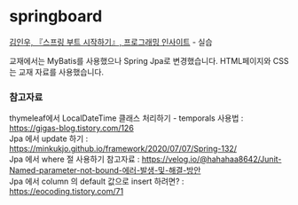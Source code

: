 # springboard
<a href="http://aladin.kr/p/TedbB">김인우, 『스프링 부트 시작하기』, 프로그래밍 인사이트</a> - 실습

교재에서는 MyBatis를 사용했으나 Spring Jpa로 변경했습니다.
HTML페이지와 CSS는 교재 자료를 사용했습니다.


### 참고자료
thymeleaf에서 LocalDateTime 클래스 처리하기 - temporals 사용법 : https://gigas-blog.tistory.com/126 </br>
Jpa 에서 update 하기 : https://minkukjo.github.io/framework/2020/07/07/Spring-132/ </br>
Jpa 에서 where 절 사용하기 참고자료 : https://velog.io/@hahahaa8642/Junit-Named-parameter-not-bound-에러-발생-및-해결-방안 </br>
Jpa 에서 column 의 default 값으로 insert 하려면? : https://eocoding.tistory.com/71
